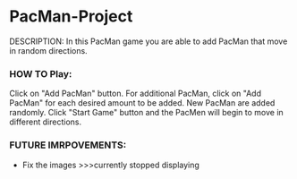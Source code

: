 # PacMan-Project
DESCRIPTION:
In this PacMan game you are able to add PacMan that move in random directions.

### HOW TO Play:
Click on "Add PacMan" button. For additional PacMan, click on "Add PacMan" for each desired amount to be added. New PacMan are added randomly. Click "Start Game" button and the PacMen will begin to move in different directions.

### FUTURE IMRPOVEMENTS:
- Fix the images >>>currently stopped displaying 
